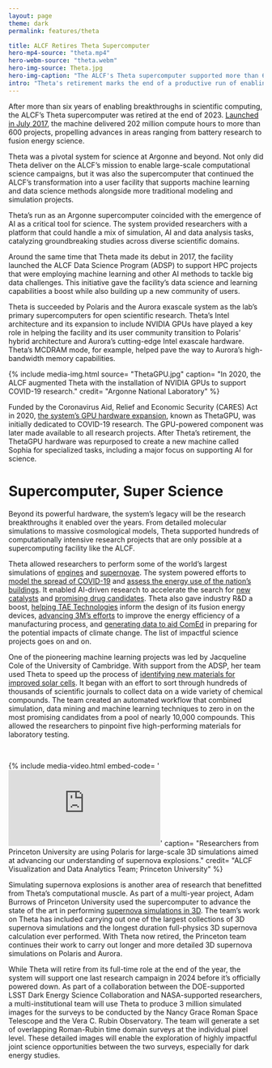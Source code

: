 ```yaml
---
layout: page
theme: dark
permalink: features/theta

title: ALCF Retires Theta Supercomputer
hero-mp4-source: "theta.mp4"
hero-webm-source: "theta.webm"
hero-img-source: Theta.jpg
hero-img-caption: "The ALCF's Theta supercomputer supported more than 600 research projects before being retired at the end of 2023."
intro: "Theta's retirement marks the end of a productive run of enabling groundbreaking research across diverse fields, including materials discovery, supernova simulations, and AI for science."
---
```



After more than six years of enabling breakthroughs in scientific computing, the ALCF’s Theta supercomputer was retired at the end of 2023. [Launched in July 2017](https://www.alcf.anl.gov/news/argonnes-theta-supercomputer-goes-online), the machine delivered 202 million compute hours to more than 600 projects, propelling advances in areas ranging from battery research to fusion energy science.

Theta was a pivotal system for science at Argonne and beyond. Not only did Theta deliver on the ALCF’s mission to enable large-scale computational science campaigns, but it was also the supercomputer that continued the ALCF’s transformation into a user facility that supports machine learning and data science methods alongside more traditional modeling and simulation projects.

Theta’s run as an Argonne supercomputer coincided with the emergence of AI as a critical tool for science. The system provided researchers with a platform that could handle a mix of simulation, AI and data analysis tasks, catalyzing groundbreaking studies across diverse scientific domains.  

Around the same time that Theta made its debut in 2017, the facility launched the ALCF Data Science Program (ADSP) to support HPC projects that were employing machine learning and other AI methods to tackle big data challenges. This initiative gave the facility’s data science and learning capabilities a boost while also building up a new community of users.

Theta is succeeded by Polaris and the Aurora exascale system as the lab’s primary supercomputers for open scientific research. Theta’s Intel architecture and its expansion to include NVIDIA GPUs have played a key role in helping the facility and its user community transition to Polaris’ hybrid architecture and Aurora’s cutting-edge Intel exascale hardware. Theta’s MCDRAM mode, for example, helped pave the way to Aurora’s high-bandwidth memory capabilities. 

{% include media-img.html
   source= "ThetaGPU.jpg"
   caption= "In 2020, the ALCF augmented Theta with the installation of NVIDIA GPUs to support COVID-19 research."
   credit= "Argonne National Laboratory"
%}

Funded by the Coronavirus Aid, Relief and Economic Security (CARES) Act in 2020, [the system’s GPU hardware expansion](https://www.alcf.anl.gov/news/argonne-augments-theta-supercomputer-gpus-accelerate-coronavirus-research), known as ThetaGPU, was initially dedicated to COVID-19 research. The GPU-powered component was later made available to all research projects. After Theta’s retirement, the ThetaGPU hardware was repurposed to create a new machine called Sophia for specialized tasks, including a major focus on supporting AI for science. 

# Supercomputer, Super Science

Beyond its powerful hardware, the system’s legacy will be the research breakthroughs it enabled over the years. From detailed molecular simulations to massive cosmological models, Theta supported hundreds of computationally intensive research projects that are only possible at a supercomputing facility like the ALCF. 

Theta allowed researchers to perform some of the world’s largest simulations of [engines](https://www.alcf.anl.gov/news/argonne-conducts-largest-ever-simulation-flow-inside-internal-combustion-engine) and [supernovae](https://www.alcf.anl.gov/news/largest-collection-3d-supernova-simulations-leads-new-insights-explosion-dynamics). The system powered efforts to [model the spread of COVID-19](https://www.alcf.anl.gov/news/argonne-epidemiological-supercomputing-model-showcases-innovation) and [assess the energy use of the nation’s buildings](https://www.alcf.anl.gov/news/argonne-supercomputing-resources-power-energy-savings-analysis). It enabled AI-driven research to accelerate the search for [new catalysts](https://www.alcf.anl.gov/news/machine-learning-model-speeds-assessing-catalysts-decarbonization-technology-months) and [promising drug candidates](https://www.alcf.anl.gov/news/researchers-leverage-argonne-s-theta-supercomputer-identify-covid-19-targets-and-therapeutics). Theta also gave industry R&D a boost, [helping TAE Technologies](https://www.alcf.anl.gov/news/argonne-and-tae-technologies-heating-plasma-energy-research) inform the design of its fusion energy devices, [advancing 3M’s efforts](https://www.alcf.anl.gov/news/new-machine-learning-simulations-reduce-energy-need-mask-fabrics-other-materials) to improve the energy efficiency of a manufacturing process, and [generating data to aid ComEd](https://www.alcf.anl.gov/news/comed-report-shows-how-science-and-supercomputers-help-utilities-adapt-climate-change) in preparing for the potential impacts of climate change. The list of impactful science projects goes on and on.

One of the pioneering machine learning projects was led by Jacqueline Cole of the University of Cambridge. With support from the ADSP, her team used Theta to speed up the process of [identifying new materials for improved solar cells](https://www.alcf.anl.gov/news/scientists-use-machine-learning-identify-high-performing-solar-materials). It began with an effort to sort through hundreds of thousands of scientific journals to collect data on a wide variety of chemical compounds. The team created an automated workflow that combined simulation, data mining and machine learning techniques to zero in on the most promising candidates from a pool of nearly 10,000 compounds. This allowed the researchers to pinpoint five high-performing materials for laboratory testing.

<br>

{% include media-video.html
   embed-code= '<iframe src="https://www.youtube.com/embed/vpg9C0w4TVw" title="YouTube video player" frameborder="0" allow="accelerometer; autoplay; clipboard-write; encrypted-media; gyroscope; picture-in-picture; web-share" allowfullscreen></iframe>'
   caption= "Researchers from Princeton University are using Polaris for large-scale 3D simulations aimed at advancing our understanding of supernova explosions."
   credit= "ALCF Visualization and Data Analytics Team; Princeton University"
%}


Simulating supernova explosions is another area of research that benefitted from Theta’s computational muscle. As part of a multi-year project, Adam Burrows of Princeton University used the supercomputer to advance the state of the art in performing [supernova simulations in 3D](https://www.alcf.anl.gov/news/simulating-supernova-explosions-3d). The team’s work on Theta has included carrying out one of the largest collections of 3D supernova simulations and the longest duration full-physics 3D supernova calculation ever performed. With Theta now retired, the Princeton team continues their work to carry out longer and more detailed 3D supernova simulations on Polaris and Aurora. 

While Theta will retire from its full-time role at the end of the year, the system will support one last research campaign in 2024 before it’s officially powered down. As part of a collaboration between the DOE-supported LSST Dark Energy Science Collaboration and NASA-supported researchers, a multi-institutional team will use Theta to produce 3 million simulated images for the surveys to be conducted by the Nancy Grace Roman Space Telescope and the Vera C. Rubin Observatory. The team will generate a set of overlapping Roman-Rubin time domain surveys at the individual pixel level. These detailed images will enable the exploration of highly impactful joint science opportunities between the two surveys, especially for dark energy studies.
